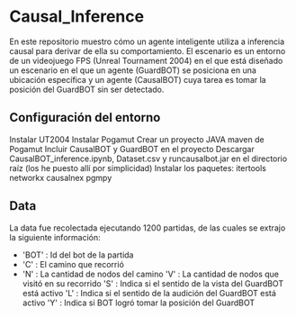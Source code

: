 # Causal_Inference
En este repositorio muestro cómo un agente inteligente utiliza a inferencia causal para derivar de ella su comportamiento. El escenario es un entorno de un videojuego FPS (Unreal Tournament 2004) en el que está diseñado un escenario en el que un agente (GuardBOT) se posiciona en una ubicación específica y un agente (CausalBOT) cuya tarea es tomar la posición del GuardBOT sin ser detectado.

## Configuración del entorno
Instalar UT2004
Instalar Pogamut
Crear un proyecto JAVA maven de Pogamut
Incluir CausalBOT y GuardBOT en el proyecto
Descargar CausalBOT_inference.ipynb, Dataset.csv y runcausalbot.jar en el directorio raíz (los he puesto allí por simplicidad)
Instalar los paquetes:
itertools
networkx 
causalnex
pgmpy


## Data
La data fue recolectada ejecutando 1200 partidas, de las cuales se extrajo la siguiente información:
* 'BOT'  : Id del bot de la partida
* 'C'    : El camino que recorrió
* 'N'    : La cantidad de nodos del camino
 'V'    : La cantidad de nodos que visitó en su recorrido
 'S'    : Indica si el sentido de la vista del GuardBOT está activo
 'L'    : Indica si el sentido de la audición del GuardBOT está activo
 'Y'    : Indica si BOT logró tomar la posición del GuardBOT 
